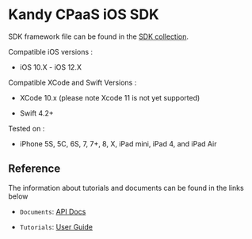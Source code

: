 # Kandy CPaaS iOS SDK

SDK framework file can be found in the [SDK collection](https://github.com/Kandy-IO/kandy-cpaas-ios-sdk/tree/master/dist).

Compatible iOS versions :

* iOS 10.X - iOS 12.X

Compatible XCode and Swift Versions :

* XCode 10.x (please note Xcode 11 is not yet supported)

* Swift 4.2+

Tested on :

* iPhone 5S, 5C, 6S, 7, 7+, 8, X, iPad mini, iPad 4, and iPad Air

## Reference

The information about tutorials and documents can be found in the links below

* `Documents`: [API Docs](https://kandy-io.github.io/kandy-cpaas-ios-sdk/docs)

* `Tutorials`: [User Guide](https://kandy-io.github.io/kandy-cpaas-ios-sdk/tutorials)
